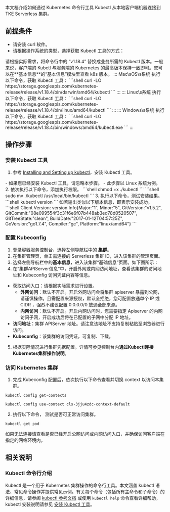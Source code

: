本文档介绍如何通过 Kubernetes 命令行工具 Kubectl 从本地客户端机器连接到 TKE Serverless 集群。


## 前提条件
- 请安装 curl 软件。
- 请根据操作系统的类型，选择获取 Kubectl 工具的方式：
<dx-alert infotype="notice" title="">
请根据实际需求，将命令行中的 “v1.18.4” 替换成业务所需的 Kubectl 版本。一般来说，客户端的 Kubctl 与服务端的 Kubernetes 的最高版本保持一致即可。您可以在**基本信息**的“基本信息”模块里查看 k8s 版本。
</dx-alert>
<dx-tabs>
::: Mac\sOS\s系统
执行以下命令，获取 Kubectl 工具：
```shell
curl -LO https://storage.googleapis.com/kubernetes-release/release/v1.18.4/bin/darwin/amd64/kubectl
```
:::
::: Linux\s系统
执行以下命令，获取 Kubectl 工具：
```shell
curl -LO https://storage.googleapis.com/kubernetes-release/release/v1.18.4/bin/linux/amd64/kubectl
```
:::
::: Windows\s系统
执行以下命令，获取 Kubectl 工具：
```shell
curl -LO https://storage.googleapis.com/kubernetes-release/release/v1.18.4/bin/windows/amd64/kubectl.exe
```
:::
</dx-tabs>




## 操作步骤
[](id:installKubectl)
### 安装 Kubectl 工具

1. 参考 [Installing and Setting up kubectl](https://kubernetes.io/docs/user-guide/prereqs/)，安装 Kubectl 工具。
<dx-alert infotype="explain" title="">
- 如果您已经安装 Kubectl 工具，请忽略本步骤。
- 此步骤以 Linux 系统为例。
</dx-alert>
2. 依次执行以下命令，添加执行权限。
```shell
chmod +x ./kubectl
```
 ```shell
sudo mv ./kubectl /usr/local/bin/kubectl
 ```
3. 执行以下命令，测试安装结果。
```shell
kubectl version
```
 如若输出类似以下版本信息，即表示安装成功。
```shell
Client Version: version.Info{Major:"1", Minor:"5", GitVersion:"v1.5.2", GitCommit:"08e099554f3c31f6e6f07b448ab3ed78d0520507", GitTreeState:"clean", BuildDate:"2017-01-12T04:57:25Z", GoVersion:"go1.7.4", Compiler:"gc", Platform:"linux/amd64"}
```


### 配置 Kubeconfig


1. 登录容器服务控制台，选择左侧导航栏中的 **[集群](https://console.cloud.tencent.com/tke2/ecluster)**。
2. 在集群管理页，单击需连接的 Serverless 集群 ID，进入该集群的管理页面。
3. 选择左侧导航栏中的**基本信息**，进入该集群“基础信息”页面。如下图所示：
4. 在“集群APIServer信息”中，开启外网或内网访问地址，查看该集群的访问地址和 Kubeconfig 访问凭证内容等信息。
 - 获取访问入口：请根据实际需求进行设置。
    - **外网访问**：默认不开启。开启外网访问会将集群 apiserver 暴露到公网，请谨慎操作。且需配置来源授权，默认全拒绝，您可配置放通单个 IP 或 CIDR ，强烈不建议配置 0.0.0.0/0 放通全部来源。
    - **内网访问**：默认不开启。开启内网访问时，您需要指定 Apiserver 的内网访问子网，开启成功后将在已配置的子网中分配 IP 地址。
 - **访问地址**：集群 APIServer 地址。请注意该地址不支持复制粘贴至浏览器进行访问。
 - **Kubeconfig**：该集群的访问凭证，可复制、下载。
5. 根据实际情况进行集群凭据配置。详情可参见控制台内**通过Kubectl连接Kubernetes集群操作说明**。


### 访问 Kubernetes 集群
1. 完成 Kubeconfig 配置后，依次执行以下命令查看并切换 context 以访问本集群。
```
kubectl config get-contexts
```
```
kubectl config use-context cls-3jju4zdc-context-default
```
2. 执行以下命令， 测试是否可正常访问集群。
```
kubectl get pod
```
如果无法连接请查看是否已经开启公网访问或内网访问入口，并确保访问客户端在指定的网络环境内。

## 相关说明

### Kubectl 命令行介绍

Kubectl 是一个用于 Kubernetes 集群操作的命令行工具。本文涵盖 kubectl 语法、常见命令操作并提供常见示例。有关每个命令（包括所有主命令和子命令）的详细信息，请参阅 [kubectl 参考文档](https://kubernetes.io/docs/reference/generated/kubectl/kubectl/) 或使用 `kubectl help` 命令查看详细帮助，kubectl 安装说明请参见 [安装 Kubectl 工具](#installKubectl)。

